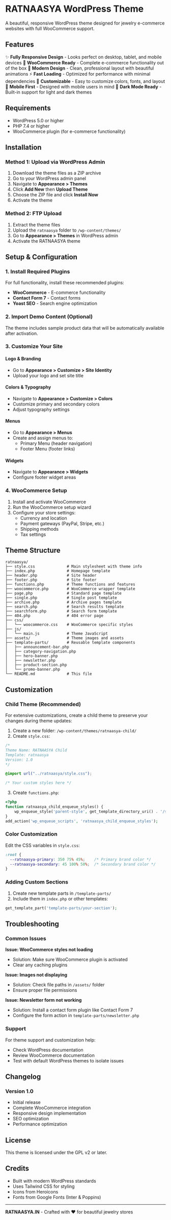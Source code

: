 # RATNAASYA WordPress Theme

A beautiful, responsive WordPress theme designed for jewelry e-commerce websites with full WooCommerce support.

## Features

✨ **Fully Responsive Design** - Looks perfect on desktop, tablet, and mobile devices
🛒 **WooCommerce Ready** - Complete e-commerce functionality out of the box
🎨 **Modern Design** - Clean, professional layout with beautiful animations
⚡ **Fast Loading** - Optimized for performance with minimal dependencies
🔧 **Customizable** - Easy to customize colors, fonts, and layout
📱 **Mobile First** - Designed with mobile users in mind
🌙 **Dark Mode Ready** - Built-in support for light and dark themes

## Requirements

- WordPress 5.0 or higher
- PHP 7.4 or higher
- WooCommerce plugin (for e-commerce functionality)

## Installation

### Method 1: Upload via WordPress Admin

1. Download the theme files as a ZIP archive
2. Go to your WordPress admin panel
3. Navigate to **Appearance > Themes**
4. Click **Add New** then **Upload Theme**
5. Choose the ZIP file and click **Install Now**
6. Activate the theme

### Method 2: FTP Upload

1. Extract the theme files
2. Upload the `ratnaasya` folder to `/wp-content/themes/`
3. Go to **Appearance > Themes** in WordPress admin
4. Activate the RATNAASYA theme

## Setup & Configuration

### 1. Install Required Plugins

For full functionality, install these recommended plugins:

- **WooCommerce** - E-commerce functionality
- **Contact Form 7** - Contact forms
- **Yoast SEO** - Search engine optimization

### 2. Import Demo Content (Optional)

The theme includes sample product data that will be automatically available after activation.

### 3. Customize Your Site

#### Logo & Branding
- Go to **Appearance > Customize > Site Identity**
- Upload your logo and set site title

#### Colors & Typography
- Navigate to **Appearance > Customize > Colors**
- Customize primary and secondary colors
- Adjust typography settings

#### Menus
- Go to **Appearance > Menus**
- Create and assign menus to:
  - Primary Menu (header navigation)
  - Footer Menu (footer links)

#### Widgets
- Navigate to **Appearance > Widgets**
- Configure footer widget areas

### 4. WooCommerce Setup

1. Install and activate WooCommerce
2. Run the WooCommerce setup wizard
3. Configure your store settings:
   - Currency and location
   - Payment gateways (PayPal, Stripe, etc.)
   - Shipping methods
   - Tax settings

## Theme Structure

```
ratnaasya/
├── style.css              # Main stylesheet with theme info
├── index.php              # Homepage template
├── header.php             # Site header
├── footer.php             # Site footer
├── functions.php          # Theme functions and features
├── woocommerce.php        # WooCommerce wrapper template
├── page.php               # Standard page template
├── single.php             # Single post template
├── archive.php            # Archive pages template
├── search.php             # Search results template
├── searchform.php         # Search form template
├── 404.php                # 404 error page
├── css/
│   └── woocommerce.css    # WooCommerce specific styles
├── js/
│   └── main.js            # Theme JavaScript
├── assets/                # Theme images and assets
├── template-parts/        # Reusable template components
│   ├── announcement-bar.php
│   ├── category-navigation.php
│   ├── hero-banner.php
│   ├── newsletter.php
│   ├── product-section.php
│   └── promo-banner.php
└── README.md              # This file
```

## Customization

### Child Theme (Recommended)

For extensive customizations, create a child theme to preserve your changes during theme updates:

1. Create a new folder: `/wp-content/themes/ratnaasya-child/`
2. Create `style.css`:

```css
/*
Theme Name: RATNAASYA Child
Template: ratnaasya
Version: 1.0
*/

@import url("../ratnaasya/style.css");

/* Your custom styles here */
```

3. Create `functions.php`:

```php
<?php
function ratnaasya_child_enqueue_styles() {
    wp_enqueue_style('parent-style', get_template_directory_uri() . '/style.css');
}
add_action('wp_enqueue_scripts', 'ratnaasya_child_enqueue_styles');
```

### Color Customization

Edit the CSS variables in `style.css`:

```css
:root {
  --ratnaasya-primary: 350 75% 45%;    /* Primary brand color */
  --ratnaasya-secondary: 45 100% 50%;  /* Secondary brand color */
}
```

### Adding Custom Sections

1. Create new template parts in `/template-parts/`
2. Include them in `index.php` or other templates:

```php
get_template_part('template-parts/your-section');
```

## Troubleshooting

### Common Issues

**Issue: WooCommerce styles not loading**
- Solution: Make sure WooCommerce plugin is activated
- Clear any caching plugins

**Issue: Images not displaying**
- Solution: Check file paths in `/assets/` folder
- Ensure proper file permissions

**Issue: Newsletter form not working**
- Solution: Install a contact form plugin like Contact Form 7
- Configure the form action in `template-parts/newsletter.php`

### Support

For theme support and customization help:
- Check WordPress documentation
- Review WooCommerce documentation
- Test with default WordPress themes to isolate issues

## Changelog

### Version 1.0
- Initial release
- Complete WooCommerce integration
- Responsive design implementation
- SEO optimization
- Performance optimization

## License

This theme is licensed under the GPL v2 or later.

## Credits

- Built with modern WordPress standards
- Uses Tailwind CSS for styling
- Icons from Heroicons
- Fonts from Google Fonts (Inter & Poppins)

---

**RATNAASYA.IN** - Crafted with ❤️ for beautiful jewelry stores

